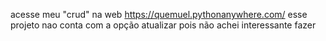 acesse meu "crud" na web https://quemuel.pythonanywhere.com/
esse projeto nao conta com a opção atualizar pois não achei interessante fazer 

